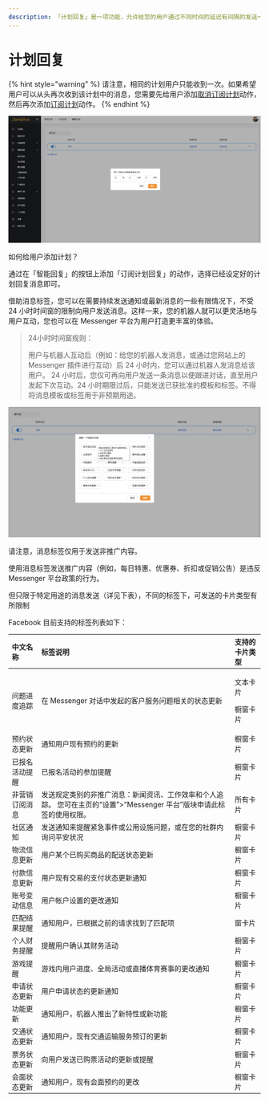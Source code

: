 ```yaml
---
description: 「计划回复」是一项功能，允许给您的用户通过不同时间的延迟有间隔的发送一系列消息。您可以在「智能回复」 -「计划回复」 模块中找到当前计划或创建新计划。
---
```


# 计划回复

{% hint style="warning" %}
请注意，相同的计划用户只能收到一次。如果希望用户可以从头再次收到该计划中的消息，您需要先给用户添加[取消订阅计划](../../basic-knowledge/zu-cheng-jie-gou.md#ding-yue-xu-lie-he-qu-xiao-ding-yue-xu-lie)动作，然后再次添加[订阅计划](../../basic-knowledge/zu-cheng-jie-gou.md#ding-yue-xu-lie-he-qu-xiao-ding-yue-xu-lie)动作。 
{% endhint %}

![&#x65B0;&#x5EFA;&#x8BA1;&#x5212;](../../.gitbook/assets/image%20%284%29.png)

如何给用户添加计划？

通过在「智能回复」的按钮上添加「订阅计划回复」的动作，选择已经设定好的计划回复消息即可。

借助消息标签，您可以在需要持续发送通知或最新消息的一些有限情况下，不受 24 小时时间窗的限制向用户发送消息。这样一来，您的机器人就可以更灵活地与用户互动，您也可以在 Messenger 平台为用户打造更丰富的体验。

> 24小时时间窗规则：
>
> 用户与机器人互动后（例如：给您的机器人发消息，或通过您网站上的 Messenger 插件进行互动）后 24 小时内，您可以通过机器人发消息给该用户。 24 小时后，您仅可再向用户发送一条消息以便跟进对话，直至用户发起下次互动。24 小时期限过后，只能发送已获批准的模板和标签。不得将消息模板或标签用于非预期用途。

![&#x6D88;&#x606F;&#x6807;&#x7B7E;](../../.gitbook/assets/image%20%2827%29.png)

请注意，消息标签仅用于发送非推广内容。

使用消息标签发送推广内容（例如，每日特惠、优惠券、折扣或促销公告）是违反 Messenger 平台政策的行为。

但只限于特定用途的消息发送（详见下表），不同的标签下，可发送的卡片类型有所限制

Facebook 目前支持的标签列表如下：

<table>
  <thead>
    <tr>
      <th style="text-align:left">&#x4E2D;&#x6587;&#x540D;&#x79F0;</th>
      <th style="text-align:left">&#x6807;&#x7B7E;&#x8BF4;&#x660E;</th>
      <th style="text-align:left">&#x652F;&#x6301;&#x7684;&#x5361;&#x7247;&#x7C7B;&#x578B;</th>
    </tr>
  </thead>
  <tbody>
    <tr>
      <td style="text-align:left">&#x95EE;&#x9898;&#x8FDB;&#x5EA6;&#x8FFD;&#x8E2A;</td>
      <td style="text-align:left">&#x5728; Messenger &#x5BF9;&#x8BDD;&#x4E2D;&#x53D1;&#x8D77;&#x7684;&#x5BA2;&#x6237;&#x670D;&#x52A1;&#x95EE;&#x9898;&#x76F8;&#x5173;&#x7684;&#x72B6;&#x6001;&#x66F4;&#x65B0;</td>
      <td
      style="text-align:left">
        <p>&#x6587;&#x672C;&#x5361;&#x7247;</p>
        <p>&#x6A71;&#x7A97;&#x5361;&#x7247;</p>
        </td>
    </tr>
    <tr>
      <td style="text-align:left">&#x9884;&#x7EA6;&#x72B6;&#x6001;&#x66F4;&#x65B0;</td>
      <td style="text-align:left">&#x901A;&#x77E5;&#x7528;&#x6237;&#x73B0;&#x6709;&#x9884;&#x7EA6;&#x7684;&#x66F4;&#x65B0;</td>
      <td
      style="text-align:left">&#x6A71;&#x7A97;&#x5361;&#x7247;</td>
    </tr>
    <tr>
      <td style="text-align:left">&#x5DF2;&#x62A5;&#x540D;&#x6D3B;&#x52A8;&#x63D0;&#x9192;</td>
      <td style="text-align:left">&#x5DF2;&#x62A5;&#x540D;&#x6D3B;&#x52A8;&#x7684;&#x53C2;&#x52A0;&#x63D0;&#x9192;</td>
      <td
      style="text-align:left">&#x6A71;&#x7A97;&#x5361;&#x7247;</td>
    </tr>
    <tr>
      <td style="text-align:left">&#x975E;&#x8425;&#x9500;&#x8BA2;&#x9605;&#x6D88;&#x606F;</td>
      <td style="text-align:left">&#x53D1;&#x9001;&#x89C4;&#x5B9A;&#x7C7B;&#x522B;&#x7684;&#x975E;&#x63A8;&#x5E7F;&#x6D88;&#x606F;&#xFF1A;&#x65B0;&#x95FB;&#x8D44;&#x8BAF;&#x3001;&#x5DE5;&#x4F5C;&#x6548;&#x7387;&#x548C;&#x4E2A;&#x4EBA;&#x8FFD;&#x8E2A;&#x3002;
        &#x60A8;&#x53EF;&#x5728;&#x4E3B;&#x9875;&#x7684;&#x201C;&#x8BBE;&#x7F6E;&#x201D;&gt;&#x201C;Messenger
        &#x5E73;&#x53F0;&#x201D;&#x7248;&#x5757;&#x7533;&#x8BF7;&#x6B64;&#x6807;&#x7B7E;&#x7684;&#x4F7F;&#x7528;&#x6743;&#x9650;&#x3002;</td>
      <td
      style="text-align:left">&#x6240;&#x6709;&#x5361;&#x7247;</td>
    </tr>
    <tr>
      <td style="text-align:left">&#x793E;&#x533A;&#x901A;&#x77E5;</td>
      <td style="text-align:left">&#x53D1;&#x9001;&#x901A;&#x77E5;&#x6765;&#x63D0;&#x9192;&#x7D27;&#x6025;&#x4E8B;&#x4EF6;&#x6216;&#x516C;&#x7528;&#x8BBE;&#x65BD;&#x95EE;&#x9898;&#xFF0C;&#x6216;&#x5728;&#x60A8;&#x7684;&#x793E;&#x7FA4;&#x5185;&#x8BE2;&#x95EE;&#x5E73;&#x5B89;&#x72B6;&#x51B5;</td>
      <td
      style="text-align:left">&#x6A71;&#x7A97;&#x5361;&#x7247;</td>
    </tr>
    <tr>
      <td style="text-align:left">&#x7269;&#x6D41;&#x4FE1;&#x606F;&#x66F4;&#x65B0;</td>
      <td style="text-align:left">&#x7528;&#x6237;&#x67D0;&#x4E2A;&#x5DF2;&#x8D2D;&#x4E70;&#x5546;&#x54C1;&#x7684;&#x914D;&#x9001;&#x72B6;&#x6001;&#x66F4;&#x65B0;</td>
      <td
      style="text-align:left">&#x6A71;&#x7A97;&#x5361;&#x7247;</td>
    </tr>
    <tr>
      <td style="text-align:left">&#x4ED8;&#x6B3E;&#x4FE1;&#x606F;&#x66F4;&#x65B0;</td>
      <td style="text-align:left">&#x7528;&#x6237;&#x73B0;&#x6709;&#x4EA4;&#x6613;&#x7684;&#x652F;&#x4ED8;&#x72B6;&#x6001;&#x66F4;&#x65B0;&#x901A;&#x77E5;</td>
      <td
      style="text-align:left">&#x6A71;&#x7A97;&#x5361;&#x7247;</td>
    </tr>
    <tr>
      <td style="text-align:left">&#x8D26;&#x53F7;&#x53D8;&#x52A8;&#x4FE1;&#x606F;</td>
      <td style="text-align:left">&#x7528;&#x6237;&#x5E10;&#x6237;&#x8BBE;&#x7F6E;&#x7684;&#x66F4;&#x6539;&#x901A;&#x77E5;</td>
      <td
      style="text-align:left">&#x6A71;&#x7A97;&#x5361;&#x7247;</td>
    </tr>
    <tr>
      <td style="text-align:left">&#x5339;&#x914D;&#x7ED3;&#x679C;&#x63D0;&#x9192;</td>
      <td style="text-align:left">&#x901A;&#x77E5;&#x7528;&#x6237;&#xFF0C;&#x5DF2;&#x6839;&#x636E;&#x4E4B;&#x524D;&#x7684;&#x8BF7;&#x6C42;&#x627E;&#x5230;&#x4E86;&#x5339;&#x914D;&#x9879;</td>
      <td
      style="text-align:left">&#x7A97;&#x5361;&#x7247;</td>
    </tr>
    <tr>
      <td style="text-align:left">&#x4E2A;&#x4EBA;&#x8D22;&#x52A1;&#x63D0;&#x9192;</td>
      <td style="text-align:left">&#x63D0;&#x9192;&#x7528;&#x6237;&#x786E;&#x8BA4;&#x5176;&#x8D22;&#x52A1;&#x6D3B;&#x52A8;</td>
      <td
      style="text-align:left">&#x6A71;&#x7A97;&#x5361;&#x7247;</td>
    </tr>
    <tr>
      <td style="text-align:left">&#x6E38;&#x620F;&#x63D0;&#x9192;</td>
      <td style="text-align:left">&#x6E38;&#x620F;&#x5185;&#x7528;&#x6237;&#x8FDB;&#x5EA6;&#x3001;&#x5168;&#x5C40;&#x6D3B;&#x52A8;&#x6216;&#x76F4;&#x64AD;&#x4F53;&#x80B2;&#x8D5B;&#x4E8B;&#x7684;&#x66F4;&#x6539;&#x901A;&#x77E5;</td>
      <td
      style="text-align:left">&#x6A71;&#x7A97;&#x5361;&#x7247;</td>
    </tr>
    <tr>
      <td style="text-align:left">&#x7533;&#x8BF7;&#x72B6;&#x6001;&#x66F4;&#x65B0;</td>
      <td style="text-align:left">&#x7528;&#x6237;&#x7533;&#x8BF7;&#x72B6;&#x6001;&#x7684;&#x66F4;&#x65B0;&#x901A;&#x77E5;</td>
      <td
      style="text-align:left">&#x6A71;&#x7A97;&#x5361;&#x7247;</td>
    </tr>
    <tr>
      <td style="text-align:left">&#x529F;&#x80FD;&#x66F4;&#x65B0;</td>
      <td style="text-align:left">&#x901A;&#x77E5;&#x7528;&#x6237;&#xFF0C;&#x673A;&#x5668;&#x4EBA;&#x63A8;&#x51FA;&#x4E86;&#x65B0;&#x7279;&#x6027;&#x6216;&#x65B0;&#x529F;&#x80FD;</td>
      <td
      style="text-align:left">&#x6A71;&#x7A97;&#x5361;&#x7247;</td>
    </tr>
    <tr>
      <td style="text-align:left">&#x4EA4;&#x901A;&#x72B6;&#x6001;&#x66F4;&#x65B0;</td>
      <td style="text-align:left">&#x901A;&#x77E5;&#x7528;&#x6237;&#xFF0C;&#x73B0;&#x6709;&#x4EA4;&#x901A;&#x8FD0;&#x8F93;&#x670D;&#x52A1;&#x9884;&#x8BA2;&#x7684;&#x66F4;&#x65B0;</td>
      <td
      style="text-align:left">&#x6A71;&#x7A97;&#x5361;&#x7247;</td>
    </tr>
    <tr>
      <td style="text-align:left">&#x7968;&#x52A1;&#x72B6;&#x6001;&#x66F4;&#x65B0;</td>
      <td style="text-align:left">&#x5411;&#x7528;&#x6237;&#x53D1;&#x9001;&#x5DF2;&#x8D2D;&#x7968;&#x6D3B;&#x52A8;&#x7684;&#x66F4;&#x65B0;&#x6216;&#x63D0;&#x9192;</td>
      <td
      style="text-align:left">&#x6A71;&#x7A97;&#x5361;&#x7247;</td>
    </tr>
    <tr>
      <td style="text-align:left">&#x4F1A;&#x9762;&#x72B6;&#x6001;&#x66F4;&#x65B0;</td>
      <td style="text-align:left">&#x901A;&#x77E5;&#x7528;&#x6237;&#xFF0C;&#x73B0;&#x6709;&#x4F1A;&#x9762;&#x9884;&#x7EA6;&#x7684;&#x66F4;&#x6539;</td>
      <td
      style="text-align:left">&#x6A71;&#x7A97;&#x5361;&#x7247;</td>
    </tr>
  </tbody>
</table>